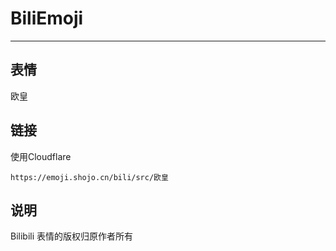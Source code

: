 # BiliEmoji
---
## 表情
欧皇
## 链接
使用Cloudflare
```
https://emoji.shojo.cn/bili/src/欧皇
```
## 说明
Bilibili 表情的版权归原作者所有
